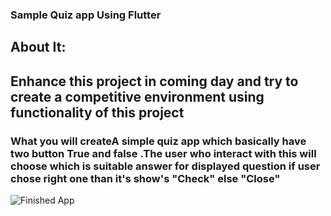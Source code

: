 
### Sample Quiz app Using Flutter

## About It:

## Enhance this project in coming day  and try to create a competitive environment using functionality of  this project

### What you will createA simple quiz app which basically have two button True and false .The user who interact with this will choose which is suitable answer for displayed  question if user chose right one than it's show's "Check" else "Close"
![Finished App](https://github.com/londonappbrewery/Images/blob/master/quizzler-demo.gif)

